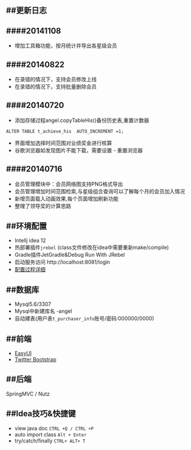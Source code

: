 
##更新日志
----------
####20141108
------------
* 增加工具箱功能，按月统计并导出各星级会员
    
####20140822
------------
* 在录错的情况下，支持会员修改上线
* 在录错的情况下，支持批量删除会员

####20140720
------------
* 添加存储过程angel.copyTableHis()备份历史表,重置计数器
```
ALTER TABLE t_achieve_his  AUTO_INCREMENT =1;
```
* 界面增加选择时间范围对业绩奖金进行核算
* 谷歌浏览器如发现图片不能下载，需要设置 - 重置浏览器

####20140716
------------
* 会员管理模块中：会员网络图支持PNG格式导出
* 会员管理增加时间范围检索,与星级组合查询可以了解每个月的会员加入情况
* 新增页面载入动画效果,每个页面增加刷新功能
* 整理了领导奖的计算思路

##环境配置
----------
* Intellj idea 12
* 热部署插件`jrebel` (class文件修改在idea中需要重新make/compile)
* Gradle插件JetGradle&Debug Run With JRebel
* 启动服务访问 http://localhost:8081/login
* [配置过程详细](http://blog.csdn.net/hf_xiaoyou/article/details/26093267)

##数据库
--------
* Mysql5.6/3307
* Mysql中新建库名 -angel
* 自动建表(用户表`t_purchaser_info`账号/密码:000000/0000)

##前端
------
* [EasyUI](http://www.jeasyui.com/)
* [Twitter Bootstrap](http://getbootstrap.com/css/)

##后端
------
SpringMVC / Nutz

##Idea技巧&快捷键
-----------------
* view java doc `CTRL +Q / CTRL +P`
* auto import class `Alt + Enter`
* try/catch/finally `CTRL+ ALT+ T`
